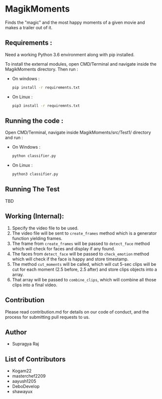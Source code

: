 # **MagikMoments**

Finds the "magic" and the most happy moments of a given movie and makes a trailer out of it.


## Requirements :

Need a working Python 3.6 environment along with pip installed. 

To install the external modules, open CMD/Terminal and navigate inside the MagikMoments directory.
Then run :
* On windows :
    ```bash
    pip install -r requirements.txt
    ```

* On Linux :
    ```bash
    pip3 install -r requiremnts.txt 
    ```

## Running the code :

Open CMD/Terminal, navigate inside MagikMoments/src/Test1/ directory and run :
* On Windows :
    ```bash
    python classifier.py
    ``` 
* On Linux :
    ```bash
    python3 classifier.py
    ```

## Running The Test

TBD

## Working (Internal):

1. Specify the video file to be used.
2. The video file will be sent to `create_frames` method which is a generator function yielding frames.
3. The frame from `create_frames` will be passed to `detect_face` method which will check for faces and display if any found.
4. The faces from `detect_face` will be passed to `check_emotion` method which will check if the face is happy and store timestamp.
5. The method `cut_moments` will be called, which will cut 5-sec clips will be cut for each moment (2.5 before, 2.5 after) and store clips objects into a array.
6. That array will be passed to `combine_clips`, which will combine all those clips into a final video.

## Contribution 

Please read contribution.md for details on our code of conduct, and the process for submitting pull requests to us.

## Author

- Supragya Raj

## List of Contributors
- Kogam22
- masterchef2209
- aayush1205
- DeboDevelop
- shawayux
